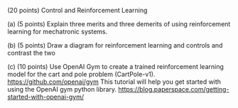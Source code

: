 (20 points) Control and Reinforcement Learning

(a) (5 points) Explain three merits and three demerits of using reinforcement learning
    for mechatronic systems.

(b) (5 points) Draw a diagram for reinforcement learning and controls and contrast the
    two

(c) (10 points) Use OpenAI Gym to create a trained reinforcement learning model for
    the cart and pole problem (CartPole-v1). https://github.com/openai/gym
    This tutorial will help you get started with using the OpenAI gym python library.
    https://blog.paperspace.com/getting-started-with-openai-gym/